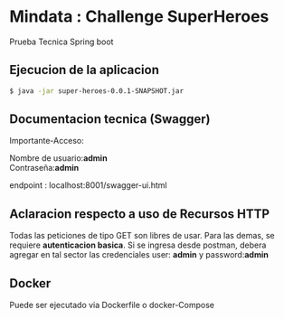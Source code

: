 # Mindata : Challenge SuperHeroes

Prueba Tecnica Spring boot

##  Ejecucion de la aplicacion

```bash
$ java -jar super-heroes-0.0.1-SNAPSHOT.jar
```

## Documentacion tecnica (Swagger)

Importante-Acceso:

Nombre de usuario:**admin** <br>
Contraseña:**admin**

endpoint : localhost:8001/swagger-ui.html

## Aclaracion respecto a uso de Recursos HTTP

Todas las peticiones de tipo GET son libres de usar. Para las demas, se 
requiere **autenticacion basica**. Si se ingresa desde postman, debera agregar en tal sector las credenciales
user: **admin** y password:**admin** 

## Docker

Puede ser ejecutado via Dockerfile o docker-Compose
